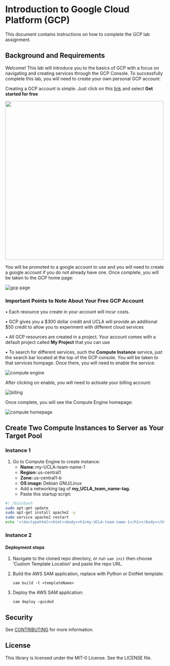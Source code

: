 # Introduction to Google Cloud Platform (GCP)
This document contains instructions on how to complete the GCP lab assignment. 

## Background and Requirements

Welcome! This lab will introduce you to the basics of GCP with a focus on navigating and creating services through the GCP Console. To successfully complete this lab, you will need to create your own personal GCP account. 

Creating a GCP account is simple. Just click on this [link](https://cloud.google.com/free?utm_source=google&utm_medium=cpc&utm_campaign=na-US-all-en-dr-bkws-all-all-trial-e-dr-1707554&utm_content=text-ad-none-any-DEV_c-CRE_665665924741-ADGP_Hybrid+%7C+BKWS+-+MIX+%7C+Txt_Google+Cloud+Free-KWID_43700078974895982-aud-2201603469980:kwd-886545049102&utm_term=KW_gcp+free+account-ST_gcp+free+account&gad_source=1&gclid=CjwKCAiA8NKtBhBtEiwAq5aX2LjLxVpWNJxm1DV34_Fz6LOdgQyXfP4Qs-sKk1JPU_1lLVKAbcSHzRoC378QAvD_BwE&gclsrc=aw.ds&authuser=1) and select **Get started for free**

<img src="https://github.com/junnkim/gcp_cloud_workshop/assets/104690669/5d03bc81-dfe3-4f7d-9d01-a475e7eeda1a" width="500" height="500">

 
You will be promoted to a google account to use and you will need to create a google account if you do not already have one. Once complete, you will be taken to the GCP home page: 

![gcp page](https://github.com/junnkim/gcp_cloud_workshop/assets/104690669/d2f78299-2791-44fc-9d19-f9e0c22f6cc9)

### Important Points to Note About Your Free GCP Account

•  Each resource you create in your account will incur costs. 

•  GCP gives you a $300 dollar credit and UCLA will provide an additional $50 credit to allow you to experiment with different cloud services

•  All GCP resources are created in a project. Your account comes with a default project called **My Project** that you can use

•  To search for different services, such the **Compute Instance** service, just the search bar located at the top of the GCP console. You will be taken to that services hompage. Once there, you will need to enable the service:

![compute engine](https://github.com/junnkim/gcp_cloud_workshop/assets/104690669/fef5dbde-517f-4f35-86ab-0715a31e3a88)

After clicking on enable, you will need to activate your billing account:

![billing](https://github.com/junnkim/gcp_cloud_workshop/assets/104690669/edab95bf-1126-4ca0-bb02-5c2ccc6de550)

Once complete, you will see the Compute Engine homepage:

![compute homepage](https://github.com/junnkim/gcp_cloud_workshop/assets/104690669/0ac9d549-7023-4157-9b4e-d92f320f9c11)


## Create Two Compute Instances to Server as Your Target Pool

### Instance 1 
1. Go to Compute Engine to create instance:
   * **Name:** my-UCLA-team-name-1 
   * **Region:** us-central1 
   * **Zone:** us-central1-b 
   * **OS image:** Debian GNU/Linux 
   * Add a networking tag of **my_UCLA_team_name-tag.** 
   * Paste this startup script: 

  ```bash
  #! /bin/bash 
  sudo apt-get update 
  sudo apt-get install apache2 -y 
  sudo service apache2 restart 
  echo '<!doctypehtml><html><body><h1>my-UCLA-team-name-1</h1></body></html>' | tee var/www/html/index.html
  ```

### Instance 2








#### Deployment steps
1.	Navigate to the cloned repo directory, or run `sam init` then choose ‘Custom Template Location’ and paste the repo URL.
2.	Build the AWS SAM application, replace <templateName> with Python or DotNet template:
    
    `sam build -t <templateName>`

3.	Deploy the AWS SAM application:
    
    `sam deploy –guided`


## Security

See [CONTRIBUTING](CONTRIBUTING.md#security-issue-notifications) for more information.

## License

This library is licensed under the MIT-0 License. See the LICENSE file.


